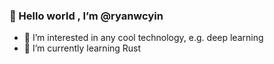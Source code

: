 ### 👋 Hello world , I’m @ryanwcyin
- 👀 I’m interested in any cool technology, e.g. deep learning
- 🌱 I’m currently learning Rust

<!---
ryanwcyin/ryanwcyin is a ✨ special ✨ repository because its `README.md` (this file) appears on your GitHub profile.
You can click the Preview link to take a look at your changes.
--->
